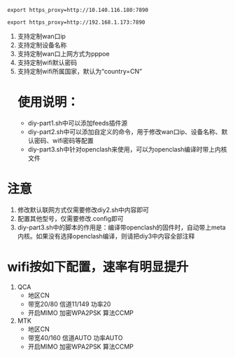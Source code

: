 ```
export https_proxy=http://10.140.116.180:7890
```
```
export https_proxy=http://192.168.1.173:7890
```
1. 支持定制wan口ip
2. 支持定制设备名称
3. 支持定制wan口上网方式为pppoe
4. 支持定制wifi默认密码
5. 支持定制wifi所属国家，默认为“country=CN”
   # 使用说明：
      - diy-part1.sh中可以添加feeds插件源
      - diy-part2.sh中可以添加自定义的命令，用于修改wan口ip、设备名称、默认密码、wifi密码等配置
      - diy-part3.sh中针对openclash来使用，可以为openclash编译时带上内核文件
# 注意
1. 修改默认联网方式仅需要修改diy2.sh中内容即可
2. 配置其他型号，仅需要修改.config即可
3. diy-part3.sh中的脚本的作用是：编译带openclash的固件时，自动带上meta内核。如果没有选择openclash编译，则请把diy3中内容全部注释
# wifi按如下配置，速率有明显提升
1. QCA
   - 地区CN
   - 带宽20/80  信道11/149  功率20
   - 开启MIMO   加密WPA2PSK 算法CCMP
2. MTK
   - 地区CN
   - 带宽40/160 信道AUTO    功率AUTO
   - 开启MIMO   加密WPA2PSK 算法CCMP
